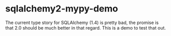 # sqlalchemy2-mypy-demo
The current type story for SQLAlchemy (1.4) is pretty bad, the promise is that 2.0 should be much better in that regard. This is a demo to test that out.
